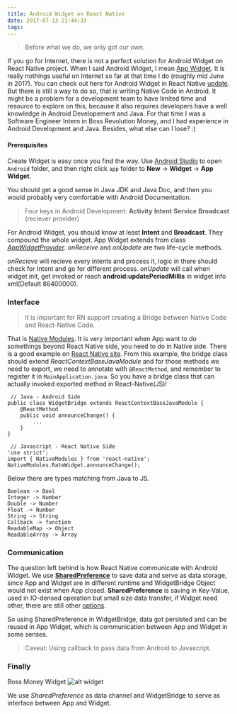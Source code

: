 ```yaml
---
title: Android Widget on React Native
date: 2017-07-13 21:44:33
tags:
---
```



> Before what we do, we only got our own.

If you go for Internet, there is not a perfect solution for Android Widget on React Native project. When I said Android Widget, I mean [App Widget](https://developer.android.com/guide/topics/appwidgets/index.html). It is really nothings useful on Internet so far at that time I do (roughly mid June in 2017). You can check out here for Android Widget in React Native [update](https://react-native.canny.io/feature-requests/p/android-home-screen-widget). But there is still a way to do so, that is writing Native Code in Android. It might be a problem for a development team to have limited time and resource to explore on this, because it also requires developers have a well knowledge in Android Developement and Java. For that time I was a Software Engineer Intern in Boss Revolution Money, and I had experience in Android Development and Java. Besides, what else can I lose? :)

#### Prerequisites

Create Widget is easy once you find the way. Use [Android Studio](https://developer.android.com/studio/index.html) to open `Android` folder, and then right click `app` folder to **New** -> **Widget** -> **App Widget**.

You should get a good sense in Java JDK and Java Doc, and then you would probably very comfortable with Android Documentation.

> Four keys in Android Development:
> **Activity**
> **Intent**
> **Service**
> **Broadcast** (reciever provider)

For Android Widget, you should know at least **Intent** and **Broadcast**. They compound the whole widget. App Widget extends from class [*AppWidgetProvider*](https://developer.android.com/reference/android/appwidget/AppWidgetProvider.html). *onReceive* and *onUpdate* are two life-cycle methods.

*onRecieve* will recieve every intents and process it, logic in there should check for Intent and go for different process.
*onUpdate* will call when widget init, get invoked or reach **android:updatePeriodMillis** in widget info xml(Default 86400000).

### Interface

> It is important for RN support creating a Bridge between Native Code and React-Native Code.

That is [Native Modules](https://facebook.github.io/react-native/docs/native-modules-android.html). It is very important when App want to do somethings beyond React Native side, you need to do in Native side. There is a good example on [React Native site](https://facebook.github.io/react-native/docs/native-modules-android.html#the-toast-module). From this example, the bridge class should extend *ReactContextBaseJavaModule* and for those methods we need to export, we need to annotate with `@ReactMethod`, and remember to register it in `MainApplication.java`. So you have a bridge class that can actually invoked exported method in React-Native(JS)!
<pre><code class="java"> // Java - Android Side
public class WidgetBridge extends ReactContextBaseJavaModule {
    @ReactMethod
    public void announceChange() {
        ...
    }
}
</code></pre>

<pre><code class="js"> // Javascript - React Native Side
'use strict';
import { NativeModules } from 'react-native';
NativeModules.RateWidget.announceChange();
</code></pre>

Below there are types matching from Java to JS.
<pre><code class="java">Boolean -> Bool
Integer -> Number
Double -> Number
Float -> Number
String -> String
Callback -> function
ReadableMap -> Object
ReadableArray -> Array</code></pre>

### Communication
The question left behind is how React Native communicate with Android Widget. We use [**SharedPreference**](https://developer.android.com/reference/android/content/SharedPreferences.html) to save data and serve as data storage, since App and Widget are in different runtime and WidgetBridge Object would not exist when App closed. **SharedPreference** is saving in Key-Value, used in IO-densed operation but small size data transfer, if Widget need other, there are still other [options](https://developer.android.com/training/basics/data-storage/index.html).

So using SharedPreference in WidgetBridge, data got persisted and can be reused in App Widget, which is communication between App and Widget in some senses.

> Caveat: Using callback to pass data from Android to Javascript.

### Finally

Boss Money Widget
![alt widget]()

We use *SharedPreference* as data channel and WidgetBridge to serve as interface between App and Widget.